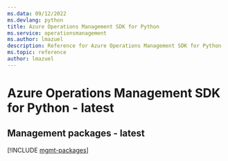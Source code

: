 ```yaml
---
ms.data: 09/12/2022
ms.devlang: python
title: Azure Operations Management SDK for Python
ms.service: operationsmanagement
ms.author: lmazuel
description: Reference for Azure Operations Management SDK for Python
ms.topic: reference
author: lmazuel
---
```

# Azure Operations Management SDK for Python - latest

## Management packages - latest
[!INCLUDE [mgmt-packages](operations-management-mgmt-index.md)]